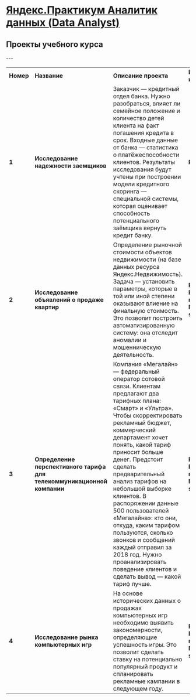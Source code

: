 # [Яндекс.Практикум Аналитик данных (Data Analyst)](https://praktikum.yandex.ru/data-analyst/)
## <b>Проекты учебного курса</b></a>
<table>
  <tr>
    <td><b>Номер</b></td>
    <td><b>Название</b></td>
    <td><b>Описание проекта</b></td>
    <td><b>Используемые инструменты</b></td>
  <tr>
    <td><b>1</b></td>
    <td><b>Исследование надежности заемщиков</b></td>
    <td>Заказчик — кредитный отдел банка. Нужно разобраться, влияет ли семейное положение и количество детей клиента на факт погашения кредита в срок. Входные данные от банка — статистика о платёжеспособности клиентов.
    Результаты исследования будут учтены при построении модели кредитного скоринга — специальной системы, которая оценивает способность потенциального заёмщика вернуть кредит банку.</td>
    <td><b>Python,Pandas</b></td>
  <tr>
    <td> <b>2</b></td>
    <td><b>Исследование объявлений о продаже квартир</b></td>
    <td>Определение рыночной стоимости объектов недвижимости (на базе данных ресурса Яндекс.Недвижимость). Задача — установить параметры, которые в той или иной степени оказывают влиение на финальную стоимость. Это позволит построить автоматизированную систему: она отследит аномалии и мошенническую деятельность. 
    </td>
    <td><b>Python, Pandas, matplotlib, NumPy, seaborn</b></td>
  <tr>
  <tr>
    <td> <b>3</b></td>
    <td><b>Определение перспективного тарифа для телекоммуникационной компании</b></td>
    <td> Компания «Мегалайн» — федеральный оператор сотовой связи. Клиентам предлагают два тарифных плана: «Смарт» и «Ультра». Чтобы скорректировать рекламный бюджет, коммерческий департамент хочет понять, какой тариф приносит больше денег.
    Предстоит сделать предварительный анализ тарифов на небольшой выборке клиентов. В распоряжении данные 500 пользователей «Мегалайна»: кто они, откуда, каким тарифом пользуются, сколько звонков и сообщений каждый отправил за 2018 год. Нужно проанализировать поведение клиентов и сделать вывод — какой тариф лучше.</td>
    <td><b>Python, Pandas, matplotlib, NumPy, seaborn, SciPy</b></td>
  <tr>
  <tr>
    <td> <b>4</b></td>
    <td><b>Исследование рынка компьютерных игр</b></td>
    <td> На основе исторических данных о продажах компьютерных игр необходимо выявить закономерности, определяющие успешность игры. Это позволит сделать ставку на потенциально популярный продукт и спланировать рекламные кампании в следующем году.</td>
    <td><b>Python, Pandas, matplotlib, NumPy, seaborn, SciPy</b></td>
  <tr>
    ---
<table>
